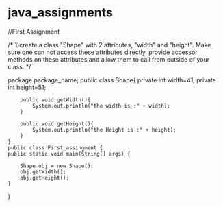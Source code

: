 # java_assignments
//First Assignment 



/*
1)create a class "Shape" with 2 attributes, "width" and "height". Make sure one can not access these attributes directly.
provide accessor methods on these attributes and allow them to call from outside of your class.
*/


package package_name;
 public class Shape{
        private int width=41;
        private int height=51;
        
        public void getWidth(){
            System.out.println("the width is :" + width);
        }
    
        public void getHeight(){
            System.out.println("the Height is :" + height);
        }
    }
    public class First_assingment {
    public static void main(String[] args) {
    
        Shape obj = new Shape();
        obj.getWidth();
        obj.getHeight();
    }
}
